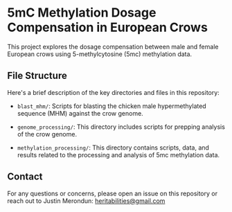 # 5mC Methylation Dosage Compensation in European Crows

This project explores the dosage compensation between male and female European crows using 5-methylcytosine (5mc) methylation data.

## File Structure

Here's a brief description of the key directories and files in this repository:

- `blast_mhm/`: Scripts for blasting the chicken male hypermethylated sequence (MHM) against the crow genome.

- `genome_processing/`: This directory includes scripts for prepping analysis of the crow genome.

- `methylation_processing/`: This directory contains scripts, data, and results related to the processing and analysis of 5mc methylation data.

## Contact

For any questions or concerns, please open an issue on this repository or reach out to Justin Merondun: heritabilities@gmail.com

